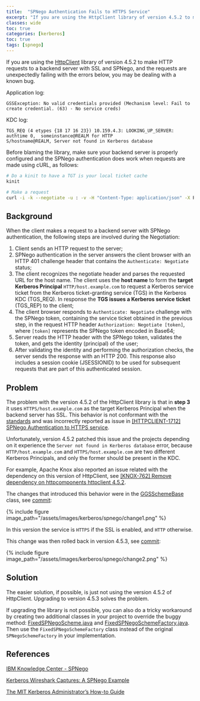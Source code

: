 ```yaml
---
title:  "SPNego Authentication Fails to HTTPS Service"
excerpt: "If you are using the HttpClient library of version 4.5.2 to make HTTP requests to a backend server with SSL and SPNego, and the requests are unexpectedly failing, you may be dealing with a known bug."
classes: wide
toc: true
categories: [kerberos]
toc: true
tags: [spnego]
---
```


If you are using the [HttpClient](https://hc.apache.org/httpcomponents-client-4.5.x/) library of version 4.5.2 to make HTTP requests to a backend server with SSL and SPNego, and the requests are unexpectedly failing with the errors below, you may be dealing with a known bug. 

Application log:

```
GSSException: No valid credentials provided (Mechanism level: Fail to create credential. (63) - No service creds)
```

KDC log: 

```
TGS_REQ (4 etypes {18 17 16 23}) 10.159.4.3: LOOKING_UP_SERVER: authtime 0,  someinstance@REALM for HTTP
S/hostname@REALM, Server not found in Kerberos database
```

Before blaming the library, make sure your backend server is properly configured and the SPNego authentication does work when requests are made using cURL, as follows: 

```bash
# Do a kinit to have a TGT is your local ticket cache
kinit

# Make a request 
curl -i -k --negotiate -u : -v -H "Content-Type: application/json" -X POST -d '{}' https://host.example.com:443/api/test
```

## Background

When the client makes a request to a backend server with SPNego authentication, the following steps are involved during the Negotiation:

1. Client sends an HTTP request to the server;
2. SPNego authentication in the server answers the client browser with an HTTP 401 challenge header that contains the `Authenticate: Negotiate` status;
3. The client recognizes the negotiate header and parses the requested URL for the host name. The client uses the **host name** to form the **target Kerberos Principal** `HTTP/host.example.com` to request a Kerberos service ticket from the Kerberos ticket-granting service (TGS) in the Kerberos KDC (TGS_REQ). In response the **TGS issues a Kerberos service ticket** (TGS_REP) to the client;
4. The client browser responds to `Authenticate: Negotiate` challenge with the SPNego token, containing the service ticket obtained in the previous step, in the request HTTP header `Authorization: Negotiate [token]`, where `[token]` represents the SPNego token encoded in Base64;
5. Server reads the HTTP header with the SPNego token, validates the token, and gets the identity (principal) of the user;
6. After validating the identity and performing the authorization checks, the server sends the response with an HTTP 200. This response also includes a session cookie (JSESSIONID) to be used for subsequent requests that are part of this authenticated session.


## Problem

The problem with the version 4.5.2 of the HttpClient library is that in **step 3** it uses `HTTPS/host.example.com` as the target Kerberos Principal when the backend server has SSL. This behavior is not conformant with the [standards](https://sites.google.com/a/chromium.org/dev/developers/design-documents/http-authentication) and was incorrectly reported as issue in [[HTTPCLIENT-1712] SPNego Authentication to HTTPS service](https://issues.apache.org/jira/browse/HTTPCLIENT-1712).

Unfortunately, version 4.5.2 patched this issue and the projects depending on it experience the `Server not found in Kerberos database` error, because `HTTP/host.example.com` and `HTTPS/host.example.com` are two different Kerberos Principals, and only the former should be present in the KDC.

For example, Apache Knox also reported an issue related with the dependency on this version of HttpClient, see [[KNOX-762] Remove dependency on httpcomponents httpclient 4.5.2](https://issues.apache.org/jira/browse/KNOX-762).


The changes that introduced this behavior were in the [GGSSchemeBase](https://github.com/apache/httpcomponents-client/blob/4.5.2/httpclient/src/main/java/org/apache/http/impl/auth/GGSSchemeBase.java) class, see [commit](https://github.com/apache/httpcomponents-client/commit/1d50c1a1a16ee6f9c5930d966f1b234d98bf261f#diff-e60a51dc1af8a64accbc2e0423827c22):

{% include figure image_path="/assets/images/kerberos/spnego/change1.png" %}

In this version the service is `HTTPS` if the SSL is enabled, and `HTTP` otherwise. 

This change was then rolled back in version 4.5.3, see [commit](https://github.com/apache/httpcomponents-client/commit/1b41b52b1481067dab5672bc5c1161adc4558b06#diff-e60a51dc1af8a64accbc2e0423827c22): 

{% include figure image_path="/assets/images/kerberos/spnego/change2.png" %}


## Solution

The easier solution, if possible, is just not using the version 4.5.2 of HttpClient. Upgrading to version 4.5.3 solves the problem.

If upgrading the library is not possible, you can also do a tricky workaround by creating two additional classes in your project to override the buggy method: [FixedSPNegoScheme.java](https://github.com/johrstrom/cloud-meter/blob/master/cloud-meter-protocols/src/main/java/org/apache/jmeter/protocol/http/control/FixedSPNegoScheme.java) and [FixedSPNegoSchemeFactory.java](https://github.com/johrstrom/cloud-meter/blob/dbfa4b667b211275f82f057687568df69a8faa12/cloud-meter-protocols/src/main/java/org/apache/jmeter/protocol/http/control/FixedSPNegoSchemeFactory.java). Then use the `FixedSPNegoSchemeFactory` class instead of the original `SPNegoSchemeFactory` in your implementation.


## References

[IBM Knowledge Center - SPNego](https://www.ibm.com/support/knowledgecenter/en/SSEQTP_liberty/com.ibm.websphere.wlp.doc/ae/cwlp_spnego.html)

[Kerberos Wireshark Captures: A SPNego Example](https://medium.com/@robert.broeckelmann/kerberos-wireshark-captures-a-spnego-example-e22e6b1d662a)

[The MIT Kerberos Administrator’s How-to Guide ](https://www.kerberos.org/software/adminkerberos.pdf)
